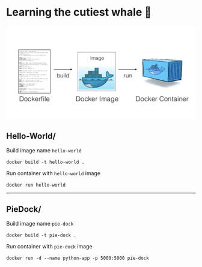 # Learning the cutiest whale  🐳


![alt text](dd.png)

## Hello-World/ 

Build image name `hello-world`
```
docker build -t hello-world . 
```

Run container with `hello-world` image
```
docker run hello-world
```
---

## PieDock/

Build image name `pie-dock`
```
docker build -t pie-dock .
```

Run container with `pie-dock` image
```
docker run -d --name python-app -p 5000:5000 pie-dock
```


